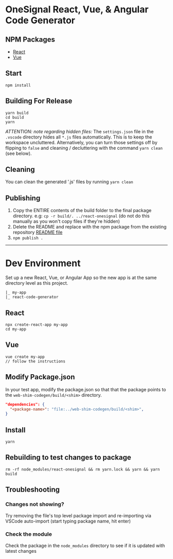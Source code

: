 # OneSignal React, Vue, & Angular Code Generator

## NPM Packages
* [React](https://github.com/OneSignal/react-onesignal)
* [Vue](https://github.com/OneSignal/onesignal-vue)

## Start
`npm install`
## Building For Release
```
yarn build
cd build
yarn
```

*ATTENTION: note regarding hidden files:*
The `settings.json` file in the `.vscode` directory hides all `*.js` files automatically. This is to keep the workspace uncluttered. Alternatively, you can turn those settings off by flipping to `false` and cleaning / decluttering with the command `yarn clean` (see below).

## Cleaning
You can clean the generated '.js' files by running `yarn clean`

## Publishing
1. Copy the ENTIRE contents of the build folder to the final package directory. e.g: `cp -r build/. ../react-onesignal` (do not do this manually as you won't copy files if they're hidden)
2. Delete the README and replace with the npm package from the existing repository [README file](https://github.com/OneSignal/react-onesignal/blob/main/README.md)
3. `npm publish .`

---

# Dev Environment
Set up a new React, Vue, or Angular App so the new app is at the same directory level as this project.
```
|_ my-app
|_ react-code-generator
```

## React
```
npx create-react-app my-app
cd my-app
```

## Vue
```
vue create my-app
// follow the instructions
```

## Modify Package.json
In your test app, modify the package.json so that that the package points to the `web-shim-codegen/build/<shim>` directory.

```json
"dependencies": {
  "<package-name>": "file:../web-shim-codegen/build/<shim>",
}
```

## Install
`yarn`

## Rebuilding to test changes to package
`rm -rf node_modules/react-onesignal && rm yarn.lock && yarn && yarn build`

## Troubleshooting
### Changes not showing?
Try removing the file's top level package import and re-importing via VSCode auto-import (start typing package name, hit enter)

### Check the module
Check the package in the `node_modules` directory to see if it is updated with latest changes
